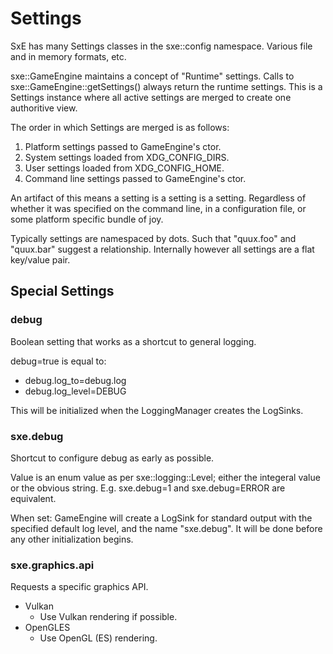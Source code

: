 # Settings

SxE has many Settings classes in the sxe::config namespace. Various file and in memory formats, etc.

sxe::GameEngine maintains a concept of "Runtime" settings. Calls to sxe::GameEngine::getSettings() always return the runtime settings. This is a Settings instance where all active settings are merged to create one authoritive view.

The order in which Settings are merged is as follows:

  1. Platform settings passed to GameEngine's ctor.
  2. System settings loaded from XDG_CONFIG_DIRS.
  3. User settings loaded from XDG_CONFIG_HOME.
  4. Command line settings passed to GameEngine's ctor.

An artifact of this means a setting is a setting is a setting. Regardless of whether it was specified on the command line, in a configuration file, or some platform specific bundle of joy.

Typically settings are namespaced by dots. Such that "quux.foo" and "quux.bar" suggest a relationship. Internally however all settings are a flat key/value pair.


## Special Settings

### debug

Boolean setting that works as a shortcut to general logging.

debug=true is equal to:
  - debug.log_to=debug.log
  - debug.log_level=DEBUG

This will be initialized when the LoggingManager creates the LogSinks.


### sxe.debug

Shortcut to configure debug as early as possible.

Value is an enum value as per sxe::logging::Level; either the integeral value or the obvious string. E.g. sxe.debug=1 and sxe.debug=ERROR are equivalent.

When set: GameEngine will create a LogSink for standard output with the specified default log level, and the name "sxe.debug". It will be done before any other initialization begins.


### sxe.graphics.api

Requests a specific graphics API.

  - Vulkan
    + Use Vulkan rendering if possible.
  - OpenGLES
    + Use OpenGL (ES) rendering.

